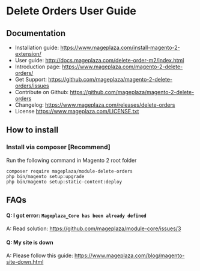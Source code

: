 # Delete Orders User Guide

## Documentation
- Installation guide: https://www.mageplaza.com/install-magento-2-extension/
- User guide: http://docs.mageplaza.com/delete-order-m2/index.html
- Introduction page: https://www.mageplaza.com/magento-2-delete-orders/
- Get Support: https://github.com/mageplaza/magento-2-delete-orders/issues
- Contribute on Github: https://github.com/mageplaza/magento-2-delete-orders
- Changelog: https://www.mageplaza.com/releases/delete-orders
- License https://www.mageplaza.com/LICENSE.txt


## How to install

### Install via composer [Recommend]

Run the following command in Magento 2 root folder

```
composer require mageplaza/module-delete-orders
php bin/magento setup:upgrade
php bin/magento setup:static-content:deploy
```


## FAQs

#### Q: I got error: `Mageplaza_Core has been already defined`
A: Read solution: https://github.com/mageplaza/module-core/issues/3

#### Q: My site is down
A: Please follow this guide: https://www.mageplaza.com/blog/magento-site-down.html
